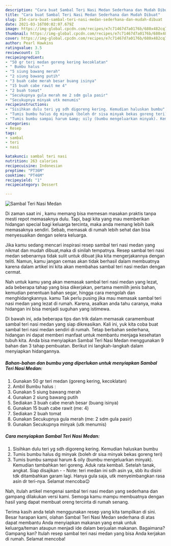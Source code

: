```yaml
---
description: "Cara buat Sambal Teri Nasi Medan Sederhana dan Mudah Dibuat"
title: "Cara buat Sambal Teri Nasi Medan Sederhana dan Mudah Dibuat"
slug: 254-cara-buat-sambal-teri-nasi-medan-sederhana-dan-mudah-dibuat
date: 2021-03-16T00:02:07.679Z
image: https://img-global.cpcdn.com/recipes/e7c71467d7a0176b/680x482cq70/sambal-teri-nasi-medan-foto-resep-utama.jpg
thumbnail: https://img-global.cpcdn.com/recipes/e7c71467d7a0176b/680x482cq70/sambal-teri-nasi-medan-foto-resep-utama.jpg
cover: https://img-global.cpcdn.com/recipes/e7c71467d7a0176b/680x482cq70/sambal-teri-nasi-medan-foto-resep-utama.jpg
author: Pearl Hawkins
ratingvalue: 3.5
reviewcount: 15
recipeingredient:
- "50 gr teri medan goreng kering kecoklatan"
- " Bumbu halus "
- "5 siung bawang merah"
- "2 siung bawang putih"
- "3 buah cabe merah besar buang isinya"
- "15 buah cabe rawit me 4"
- "2 buah tomat"
- "Secukupnya gula merah me 2 sdm gula pasir"
- "Secukupnya minyak utk menumis"
recipeinstructions:
- "Sisihkan dulu teri yg sdh digoreng kering. Kemudian haluskan bumbu"
- "Tumis bumbu halus dg minyak (boleh dr sisa minyak bekas goreng teri)"
- "Tumis bumbu sampai harum &amp; oily (bumbu mengeluarkan minyak). Kemudian tambahkan teri goreng. Aduk rata kembali. Setelah tanak, angkat. Siap disajikan  Note: teri medan ini sdh asin ya, sbb itu disini tdk ditambahkan garam lagi. Hanya gula saja, utk menyeimbangkan rasa asin dr teri-nya. Selamat mencoba😉"
categories:
- Resep
tags:
- sambal
- teri
- nasi

katakunci: sambal teri nasi 
nutrition: 263 calories
recipecuisine: Indonesian
preptime: "PT36M"
cooktime: "PT46M"
recipeyield: "1"
recipecategory: Dessert

---
```



![Sambal Teri Nasi Medan](https://img-global.cpcdn.com/recipes/e7c71467d7a0176b/680x482cq70/sambal-teri-nasi-medan-foto-resep-utama.jpg)

Di zaman  saat ini , kamu memang bisa memesan masakan praktis tanpa mesti repot memasaknya dulu. Tapi, bagi kita yang mau memberikan hidangan special bagi keluarga tercinta, maka anda memang lebih baik memasaknya sendiri. Sebab, memasak di rumah lebih sehat dan bisa menyesuaikan dengan selera keluarga.

Jika kamu sedang mencari inspirasi resep sambal teri nasi medan yang nikmat dan mudah dibuat,maka di sinilah tempatnya. Resep sambal teri nasi medan  sebenarnya tidak sulit untuk dibuat jika kita mengerjakannya dengan teliti. Namun, kamu jangan cemas akan tidak berhasil dalam membuatnya 
karena dalam artikel ini kita akan membahas sambal teri nasi medan dengan cermat.  



Nah untuk kamu yang akan memasak sambal teri nasi medan yang lezat, ada beberapa tahap yang bisa dikerjakan, pertama memilih jenis bahan, kemudian penentuan bahan segar, hingga cara mengolah dan menghidangkannya. kamu Tak perlu pusing jika mau memasak sambal teri nasi medan yang lezat di rumah. Karena, asalkan anda  tahu caranya, maka hidangan ini bisa menjadi suguhan yang istimewa.

Di bawah ini, ada beberapa tips dan trik dalam memasak caramembuat sambal teri nasi medan yang siap dikreasikan. Kali ini, yuk kita coba buat sambal teri nasi medan sendiri di rumah. Tetap berbahan sederhana, hidangan ini dapat memberi manfaat untuk membantu menjaga kesehatan tubuh kita. Anda bisa menyiapkan Sambal Teri Nasi Medan menggunakan 9 bahan dan 3 tahap pembuatan. Berikut ini langkah-langkah dalam menyiapkan hidangannya.

<!--inarticleads1-->

##### Bahan-bahan dan bumbu yang diperlukan untuk menyiapkan Sambal Teri Nasi Medan:

1. Gunakan 50 gr teri medan (goreng kering, kecoklatan)
1. Ambil  Bumbu halus :
1. Gunakan 5 siung bawang merah
1. Gunakan 2 siung bawang putih
1. Sediakan 3 buah cabe merah besar (buang isinya)
1. Gunakan 15 buah cabe rawit (me: 4)
1. Sediakan 2 buah tomat
1. Gunakan Secukupnya gula merah (me: 2 sdm gula pasir)
1. Gunakan Secukupnya minyak (utk menumis)




<!--inarticleads2-->

##### Cara menyiapkan Sambal Teri Nasi Medan:

1. Sisihkan dulu teri yg sdh digoreng kering. Kemudian haluskan bumbu
1. Tumis bumbu halus dg minyak (boleh dr sisa minyak bekas goreng teri)
1. Tumis bumbu sampai harum &amp; oily (bumbu mengeluarkan minyak). Kemudian tambahkan teri goreng. Aduk rata kembali. Setelah tanak, angkat. Siap disajikan -  - Note: teri medan ini sdh asin ya, sbb itu disini tdk ditambahkan garam lagi. Hanya gula saja, utk menyeimbangkan rasa asin dr teri-nya. Selamat mencoba😉




Nah, itulah artikel mengenai  sambal teri nasi medan  yang sederhana dan gampang dilakukan versi kami. Semoga kamu mampu membuatnya dengan hasil yang dapat membuat oreng tercinta di rumah senang. 

Terima kasih anda telah menggunakan resep yang kita tampilkan di sini. Besar harapan kami, olahan  Sambal Teri Nasi Medan sederhana di atas dapat membantu Anda menyiapkan makanan yang enak untuk keluarga/teman ataupun menjadi ide dalam berjualan makanan. Bagaimana? Gampang kan? Itulah resep sambal teri nasi medan yang bisa Anda kerjakan di rumah. Selamat mencoba!

